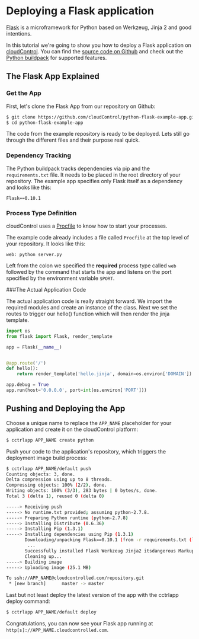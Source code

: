 # Deploying a Flask application
[Flask] is a microframework for Python based on Werkzeug, Jinja 2 and good
intentions.

In this tutorial we're going to show you how to deploy a Flask
application on [cloudControl]. You can find the [source code on Github][example_app] and check out the [Python buildpack] for
supported features.

## The Flask App Explained

### Get the App
First, let's clone the Flask App from our repository on Github:

~~~bash
$ git clone https://github.com/cloudControl/python-flask-example-app.git
$ cd python-flask-example-app
~~~

The code from the example repository is ready to be deployed. Lets still go
through the different files and their purpose real quick.

### Dependency Tracking
The Python buildpack tracks dependencies via pip and the `requirements.txt` file. It needs to be placed in the root directory of your repository. The example app specifies only Flask itself as a dependency and looks like this:

~~~pip
Flask==0.10.1
~~~

### Process Type Definition
cloudControl uses a [Procfile] to know how to start your processes.

The example code already includes a file called `Procfile` at the top level of your repository. It looks like this:

~~~
web: python server.py
~~~

Left from the colon we specified the **required** process type called `web` followed by the command that starts the app and listens on the port specified by the environment variable `$PORT`.

###The Actual Application Code

The actual application code is really straight forward. We import the required
modules and create an instance of the class. Next we set the routes to trigger
our hello() function which will then render the jinja template.

~~~python
import os
from flask import Flask, render_template

app = Flask(__name__)


@app.route('/')
def hello():
    return render_template('hello.jinja', domain=os.environ['DOMAIN'])

app.debug = True
app.run(host='0.0.0.0', port=int(os.environ['PORT']))
~~~

## Pushing and Deploying the App
Choose a unique name to replace the `APP_NAME` placeholder for your application and create it on the cloudControl platform:

~~~bash
$ cctrlapp APP_NAME create python
~~~

Push your code to the application's repository, which triggers the deployment image build process:

~~~bash
$ cctrlapp APP_NAME/default push
Counting objects: 3, done.
Delta compression using up to 8 threads.
Compressing objects: 100% (2/2), done.
Writing objects: 100% (3/3), 283 bytes | 0 bytes/s, done.
Total 3 (delta 1), reused 0 (delta 0)

-----> Receiving push
-----> No runtime.txt provided; assuming python-2.7.8.
-----> Preparing Python runtime (python-2.7.8)
-----> Installing Distribute (0.6.36)
-----> Installing Pip (1.3.1)
-----> Installing dependencies using Pip (1.3.1)
       Downloading/unpacking Flask==0.10.1 (from -r requirements.txt (line 1))
        ...
       Successfully installed Flask Werkzeug Jinja2 itsdangerous MarkupSafe
       Cleaning up...
-----> Building image
-----> Uploading image (25.1 MB)

To ssh://APP_NAME@cloudcontrolled.com/repository.git
 * [new branch]      master -> master

~~~

Last but not least deploy the latest version of the app with the cctrlapp deploy command:

~~~bash
$ cctrlapp APP_NAME/default deploy
~~~

Congratulations, you can now see your Flask app running at `http[s]://APP_NAME.cloudcontrolled.com`.

[Flask]: http://flask.pocoo.org/
[cloudControl]: http://www.cloudcontrol.com
[Python buildpack]: https://github.com/cloudControl/buildpack-python
[Procfile]: https://www.cloudcontrol.com/dev-center/platform-documentation#buildpacks-and-the-procfile
[example_app]: https://github.com/cloudControl/python-flask-example-app.git
